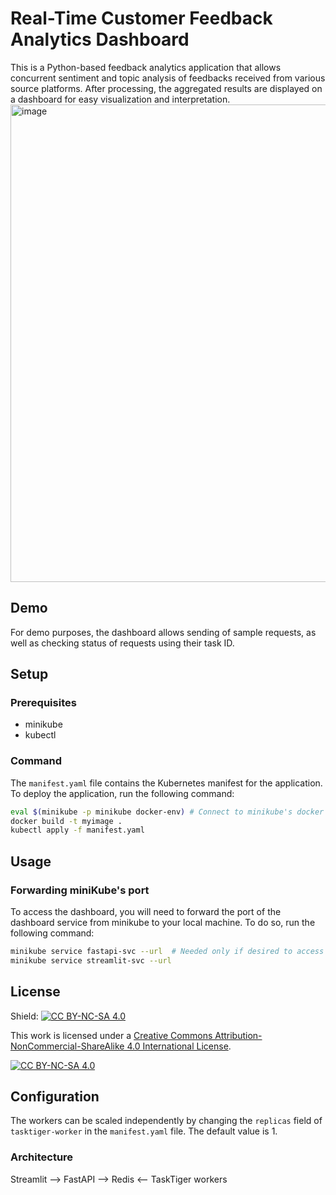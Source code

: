 # Real-Time Customer Feedback Analytics Dashboard

This is a Python-based feedback analytics application that allows concurrent sentiment and topic analysis of feedbacks received from various source platforms. After processing, the aggregated results are displayed on a dashboard for easy visualization and interpretation.
<img width="764" alt="image" src="https://github.com/devmrfitz/feedback-analytics-dashboard/assets/58381523/7e7f8d08-c55d-4382-bb98-dd278f3b2c29">


## Demo
For demo purposes, the dashboard allows sending of sample requests, as well as checking status of requests using their task ID.

## Setup
### Prerequisites
- minikube
- kubectl

### Command
The `manifest.yaml` file contains the Kubernetes manifest for the application. To deploy the application, run the following command:
```bash
eval $(minikube -p minikube docker-env) # Connect to minikube's docker daemon
docker build -t myimage .
kubectl apply -f manifest.yaml
```
 
## Usage
### Forwarding miniKube's port
To access the dashboard, you will need to forward the port of the dashboard service from minikube to your local machine. To do so, run the following command:
```bash
minikube service fastapi-svc --url  # Needed only if desired to access the FastAPI deployment directly
minikube service streamlit-svc --url
```

## License
Shield: [![CC BY-NC-SA 4.0][cc-by-nc-sa-shield]][cc-by-nc-sa]

This work is licensed under a
[Creative Commons Attribution-NonCommercial-ShareAlike 4.0 International License][cc-by-nc-sa].

[![CC BY-NC-SA 4.0][cc-by-nc-sa-image]][cc-by-nc-sa]

[cc-by-nc-sa]: http://creativecommons.org/licenses/by-nc-sa/4.0/
[cc-by-nc-sa-image]: https://licensebuttons.net/l/by-nc-sa/4.0/88x31.png
[cc-by-nc-sa-shield]: https://img.shields.io/badge/License-CC%20BY--NC--SA%204.0-lightgrey.svg

## Configuration
The workers can be scaled independently by changing the `replicas` field of `tasktiger-worker` in the `manifest.yaml` file. The default value is 1.

### Architecture
Streamlit --> FastAPI --> Redis <-- TaskTiger workers
